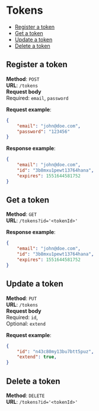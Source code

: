 # Tokens

* [Register a token](#register-a-token)
* [Get a token](#get-a-token)
* [Update a token](#update-a-token)
* [Delete a token](#delete-a-token)

## Register a token
**Method**: `POST`  
**URL**: `/tokens`  
**Request body**  
Required: `email`, `password`

**Request example**:
```json
{
    "email": "john@doe.com",
    "password": "123456"
}
```

**Response example**:  
```json
{
    "email": "john@doe.com",
    "id": "3b8mxu1pewt13764hana",
    "expires": 1551644581752
}
```

## Get a token
**Method**: `GET`  
**URL**: `/tokens?id='<tokenId>'`

**Response example**:  
```json
{
    "email": "john@doe.com",
    "id": "3b8mxu1pewt13764hana",
    "expires": 1551644581752
}
```

## Update a token
**Method**: `PUT`  
**URL**: `/tokens`  
**Request body**  
Required: `id`,  
Optional: `extend`

**Request example**:
```json
{
    "id": "n43c80my13bu7btt5puz",
    "extend": true,
}
```

## Delete a token
**Method**: `DELETE`  
**URL**: `/tokens?id='<tokenId>'`  